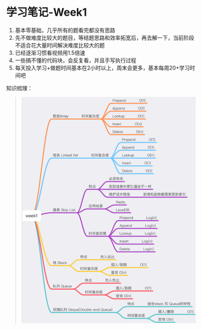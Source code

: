 # 学习笔记-Week1
1. 基本零基础，几乎所有的题看完都没有思路
2. 先不做难度比较大的题目，等结题思路和效率拓宽后，再去解一下，当前阶段不适合花大量时间解决难度比较大的题
3. 已经逐渐习惯看视频用1.5倍速
4. 一些搞不懂的代码块，会反复看，并且手写执行过程
5. 每天投入学习+做题时间基本在2小时以上，周末会更多，基本每周20+学习时间吧  

知识梳理：
> ![avatar](img.png)
